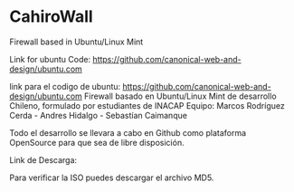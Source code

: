 # CahiroWall
Firewall based in Ubuntu/Linux Mint 


Link for ubuntu Code: https://github.com/canonical-web-and-design/ubuntu.com


link para el codigo de ubuntu: https://github.com/canonical-web-and-design/ubuntu.com
Firewall basado en Ubuntu/Linux Mint de desarrollo Chileno, formulado por estudiantes de INACAP
Equipo: Marcos Rodríguez Cerda - Andres Hidalgo - Sebastían Caimanque

Todo el desarrollo se llevara a cabo en Github como plataforma OpenSource para que sea de libre disposición.

Link de Descarga:





Para verificar la ISO puedes descargar el archivo MD5.
